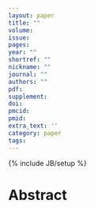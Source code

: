 ```yaml
---
layout: paper
title: ""
volume:
issue:
pages:
year: ""
shortref: ""
nickname: ""
journal: ""
authors: ""
pdf:
supplement:
doi:
pmcid:
pmid:
extra_text: ''
category: paper
tags:
---
```

{% include JB/setup %}

# Abstract
